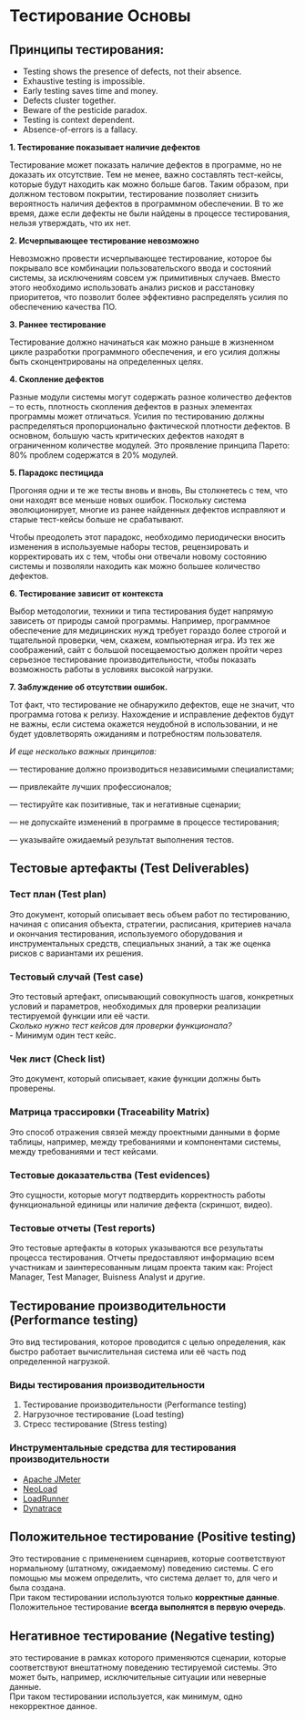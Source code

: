 # Тестирование Основы

## Принципы тестирования:

* Testing shows the presence of defects, not their absence.&#x20;
* Exhaustive testing is impossible.&#x20;
* Early testing saves time and money.
* Defects cluster together.
* Beware of the pesticide paradox.
* Testing is context dependent.&#x20;
* Absence-of-errors is a fallacy.

**1. Тестирование показывает наличие дефектов**

Тестирование может показать наличие дефектов в программе, но не доказать их отсутствие. Тем не менее, важно составлять тест-кейсы, которые будут находить как можно больше багов. Таким образом, при должном тестовом покрытии, тестирование позволяет снизить вероятность наличия дефектов в программном обеспечении. В то же время, даже если дефекты не были найдены в процессе тестирования, нельзя утверждать, что их нет.

**2. Исчерпывающее тестирование невозможно**

Невозможно провести исчерпывающее тестирование, которое бы покрывало все комбинации пользовательского ввода и состояний системы, за исключениям совсем уж примитивных случаев. Вместо этого необходимо использовать анализ рисков и расстановку приоритетов, что позволит более эффективно распределять усилия по обеспечению качества ПО.

**3. Раннее тестирование**

Тестирование должно начинаться как можно раньше в жизненном цикле разработки программного обеспечения, и его усилия  должны быть сконцентрированы на определенных целях.

**4. Скопление дефектов**

Разные модули системы могут содержать разное количество дефектов – то есть, плотность скопления дефектов в разных элементах программы может отличаться. Усилия по тестированию должны распределяться пропорционально фактической плотности дефектов. В основном, большую часть критических дефектов находят в ограниченном количестве модулей. Это проявление принципа Парето: 80% проблем содержатся в 20% модулей.

**5. Парадокс пестицида**

Прогоняя одни и те же тесты вновь и вновь, Вы столкнетесь с тем, что они находят все меньше новых ошибок. Поскольку система эволюционирует, многие из ранее найденных дефектов исправляют и старые тест-кейсы больше не срабатывают.

Чтобы преодолеть этот парадокс, необходимо периодически вносить изменения в используемые наборы тестов, рецензировать и корректировать их с тем, чтобы они отвечали новому состоянию системы и позволяли находить как можно большее количество дефектов.

**6. Тестирование зависит от контекста**

Выбор методологии, техники и типа тестирования будет напрямую зависеть от природы самой программы. Например, программное обеспечение для медицинских нужд требует гораздо более строгой и тщательной проверки, чем, скажем, компьютерная игра. Из тех же соображений, сайт с большой посещаемостью должен пройти через серьезное тестирование производительности, чтобы показать возможность работы в условиях высокой нагрузки.

**7. Заблуждение об отсутствии ошибок.**

Тот факт, что тестирование не обнаружило дефектов, еще не значит, что программа готова к релизу. Нахождение и исправление дефектов будут не важны, если система окажется неудобной в использовании, и не будет удовлетворять ожиданиям и потребностям пользователя.

_И еще несколько важных принципов:_

— тестирование должно производиться независимыми специалистами;

— привлекайте лучших профессионалов;

— тестируйте как позитивные, так и негативные сценарии;

— не допускайте изменений в программе в процессе тестирования;

— указывайте ожидаемый результат выполнения тестов.

## Тестовые артефакты (Test Deliverables)

### Тест план (Test plan)

&#x20; Это документ, который описывает весь объем работ по тестированию, начиная с описания объекта, стратегии, расписания, критериев начала и окончания тестирования, используемого оборудования и инструментальных средств, специальных знаний, а так же оценка рисков с вариантами их решения.

### Тестовый случай (Test case)

&#x20; Это тестовый артефакт, описывающий совокупность шагов, конкретных условий и параметров, необходимых для проверки реализации тестируемой функции или её части.\
&#x20; _Сколько нужно тест кейсов для проверки функционала?_\
&#x20; _-_ Минимум один тест кейс.

### Чек лист (Check list)

&#x20; Это документ, который описывает, какие функции должны быть проверены.

### Матрица трассировки (Traceability Matrix)

&#x20; Это способ отражения связей между проектными данными в форме таблицы, например, между требованиями и компонентами системы, между требованиями и тест кейсами.

### Тестовые доказательства (Test evidences)

&#x20; Это сущности, которые могут подтвердить корректность работы функциональной единицы или наличие дефекта (скриншот, видео).

### Тестовые отчеты (Test reports)

&#x20; Это тестовые артефакты в которых указываются все результаты процесса тестирования. Отчеты предоставляют информацию всем участникам и заинтересованным лицам проекта таким как: Project Manager, Test Manager, Buisness Analyst и другие.

## Тестирование производительности (Performance testing)

&#x20; Это вид тестирования, которое проводится с целью определения, как быстро работает вычислительная система или её часть под определенной нагрузкой.

### Виды тестирования производительности

1. Тестирование производительности (Performance testing)
2. Нагрузочное тестирование (Load testing)
3. Стресс тестирование (Stress testing)

### Инструментальные средства для тестирования производительности

* [Apache JMeter](https://jmeter.apache.org/)
* [NeoLoad](https://www.neotys.com/neoload/overview)
* [LoadRunner](https://www.microfocus.com/ru-ru/products/loadrunner-load-testing/overview)
* [Dynatrace](https://www.dynatrace.com/)

## Положительное тестирование (Positive testing)

&#x20; Это тестирование с применением сценариев, которые соответствуют нормальному (штатному, ожидаемому) поведению системы. С его помощью мы можем определить, что система делает то, для чего и была создана.\
&#x20; При таком тестировании используются только **корректные данные**.\
&#x20; Положительное тестирование **всегда выполнятся в первую очередь**.

## Негативное тестирование (Negative testing)

&#x20; это тестирование в рамках которого применяются сценарии, которые соответствуют внештатному поведению тестируемой системы. Это может быть, например, исключительные ситуации или неверные данные.\
&#x20; При таком тестировании используется, как минимум, одно некорректное данное.

###

###






